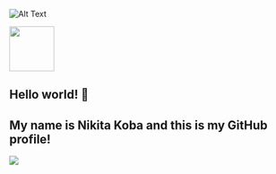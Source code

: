 ![Alt Text]()

<img src="https://media.giphy.com/media/du3J3cXyzhj75IOgvA/giphy.gif" width="80" height="80" />

<h2 align="left">Hello world! 👋</h2>
<h2 align="left">My name is Nikita Koba and this is my GitHub profile!</h2>

![](https://komarev.com/ghpvc/?username=ZeroSpline)


<!--
**ZeroSpline/ZeroSpline** is a ✨ _special_ ✨ repository because its `README.md` (this file) appears on your GitHub profile.

Here are some ideas to get you started:

- 🔭 I’m currently working on ...
- 🌱 I’m currently learning ...
- 👯 I’m looking to collaborate on ...
- 🤔 I’m looking for help with ...
- 💬 Ask me about ...
- 📫 How to reach me: ...
- 😄 Pronouns: ...
- ⚡ Fun fact: ...
-->
